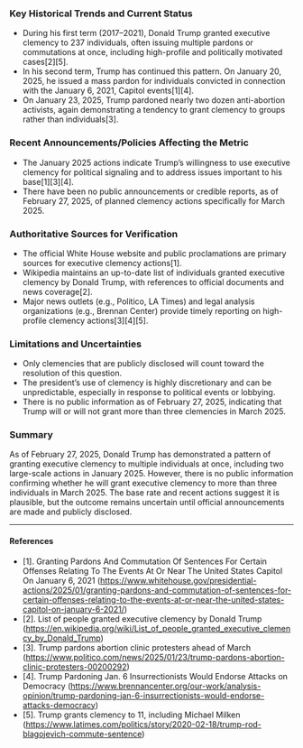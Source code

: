 ### Key Historical Trends and Current Status

- During his first term (2017–2021), Donald Trump granted executive clemency to 237 individuals, often issuing multiple pardons or commutations at once, including high-profile and politically motivated cases[2][5].
- In his second term, Trump has continued this pattern. On January 20, 2025, he issued a mass pardon for individuals convicted in connection with the January 6, 2021, Capitol events[1][4].
- On January 23, 2025, Trump pardoned nearly two dozen anti-abortion activists, again demonstrating a tendency to grant clemency to groups rather than individuals[3].

### Recent Announcements/Policies Affecting the Metric

- The January 2025 actions indicate Trump’s willingness to use executive clemency for political signaling and to address issues important to his base[1][3][4].
- There have been no public announcements or credible reports, as of February 27, 2025, of planned clemency actions specifically for March 2025.

### Authoritative Sources for Verification

- The official White House website and public proclamations are primary sources for executive clemency actions[1].
- Wikipedia maintains an up-to-date list of individuals granted executive clemency by Donald Trump, with references to official documents and news coverage[2].
- Major news outlets (e.g., Politico, LA Times) and legal analysis organizations (e.g., Brennan Center) provide timely reporting on high-profile clemency actions[3][4][5].

### Limitations and Uncertainties

- Only clemencies that are publicly disclosed will count toward the resolution of this question.
- The president’s use of clemency is highly discretionary and can be unpredictable, especially in response to political events or lobbying.
- There is no public information as of February 27, 2025, indicating that Trump will or will not grant more than three clemencies in March 2025.

### Summary

As of February 27, 2025, Donald Trump has demonstrated a pattern of granting executive clemency to multiple individuals at once, including two large-scale actions in January 2025. However, there is no public information confirming whether he will grant executive clemency to more than three individuals in March 2025. The base rate and recent actions suggest it is plausible, but the outcome remains uncertain until official announcements are made and publicly disclosed.

---

#### References

- [1]. Granting Pardons And Commutation Of Sentences For Certain Offenses Relating To The Events At Or Near The United States Capitol On January 6, 2021 (https://www.whitehouse.gov/presidential-actions/2025/01/granting-pardons-and-commutation-of-sentences-for-certain-offenses-relating-to-the-events-at-or-near-the-united-states-capitol-on-january-6-2021/)
- [2]. List of people granted executive clemency by Donald Trump (https://en.wikipedia.org/wiki/List_of_people_granted_executive_clemency_by_Donald_Trump)
- [3]. Trump pardons abortion clinic protesters ahead of March (https://www.politico.com/news/2025/01/23/trump-pardons-abortion-clinic-protesters-00200292)
- [4]. Trump Pardoning Jan. 6 Insurrectionists Would Endorse Attacks on Democracy (https://www.brennancenter.org/our-work/analysis-opinion/trump-pardoning-jan-6-insurrectionists-would-endorse-attacks-democracy)
- [5]. Trump grants clemency to 11, including Michael Milken (https://www.latimes.com/politics/story/2020-02-18/trump-rod-blagojevich-commute-sentence)